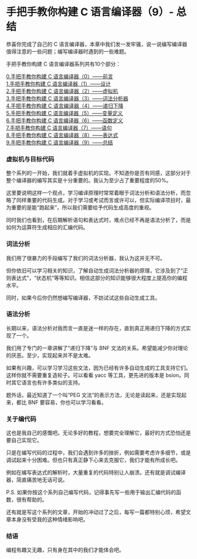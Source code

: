 # 手把手教你构建 C 语言编译器（9）- 总结

恭喜你完成了自己的 C 语言编译器，本章中我们发一发牢骚，说一说编写编译器值得注意的一些问题；编写编译器时遇到的一些难题。

手把手教你构建 C 语言编译器系列共有10个部分：

[0.手把手教你构建 C 语言编译器（0）——前言](0前言.md)  
[1.手把手教你构建 C 语言编译器（1）——设计](1设计.md)  
[2.手把手教你构建 C 语言编译器（2）——虚拟机](2虚拟机.md)  
[3.手把手教你构建 C 语言编译器（3）——词法分析器](3词法分析器.md)  
[4.手把手教你构建 C 语言编译器（4）——递归下降](4递归下降.md)  
[5.手把手教你构建 C 语言编译器（5）——变量定义](5变量定义.md)  
[6.手把手教你构建 C 语言编译器（6）——函数定义](6函数定义.md)  
[7.手把手教你构建 C 语言编译器（7）——语句](7语句.md)  
[8.手把手教你构建 C 语言编译器（8）——表达式](8表达式.md)  
[9.手把手教你构建 C 语言编译器（9）——总结](9总结.md)

### 虚拟机与目标代码

整个系列的一开始，我们就着手虚拟机的实现。不知道你是否有同感，这部分对于整个编译器的编写其实是十分重要的。我认为至少占了重要程度的50%。

这里要说明这样一个观点，学习编译原理时常常着眼于词法分析和语法分析，而忽略了同样重要的代码生成。对于学习或考试而言或许可以，但实际编译项目时，最为重要的是能“跑起来”，所以我们需要给予代码生成高度的重视。

同时我们也看到，在后期解析语句和表达式时，难点已经不再是语法分析了，而是如何为运算符生成相应的汇编代码。

### 词法分析

我们用了很暴力的手段编写了我们的词法分析器，我认为这并无不可。

但你依旧可以学习相关的知识，了解自动生成词法分析器的原理，它涉及到了“正则表达式”，“状态机”等等知识。相信这部分的知识能够很大程度上提高你的编程水平。

同时，如果今后你仍然想编写编译器，不妨试试这些自动生成工具。

### 语法分析

长期以来，语法分析对我而言一直是迷一样的存在，直到真正用递归下降的方式实现了一个。

我们用了专门的一章讲解了“递归下降”与 BNF 文法的关系。希望能减少你对理论的厌恶。至少，实现起来并不是太难。

如果有兴趣，可以学习学习这些文法，因为已经有许多自动生成的工具支持它们。这样你就不需要重复造轮子。可以看看 yacc 等工具，更先进的版本是 bsion。同时其它语言也有许多类似的支持。

题外话，最近知道了一个叫“PEG 文法”的表示方法，无论是读起来，还是实现起来，都比 BNF 要容易，你也可以学习看看。

### 关于编代码

这也是我自己的感慨吧。无论多好的教程，想要完全理解它，最好的方式恐怕还是要自己实现它。

只是在编写代码的过程中，我们会遇到许多的挫折，例如需要考虑许多细节，或是调试起来十分困难。但也只有真正静下心来去克服它，我们才能有所成长吧。

例如在编写表达式的解析时，大量重复的代码特别让人崩溃。还有就是调试编译器，简直痛苦地无话可说。

P.S. 如果你按这个系列自己编写代码，记得事先写一些用于输出汇编代码的函数，很有帮助的。

还有就是写这个系列的文章，开始的冲动过了之后，每写一篇都特别心烦，希望文章本身没有受我的这种情绪影响吧。

### 结语

编程有趣又无趣，只有身在其中的我们才能体会吧。